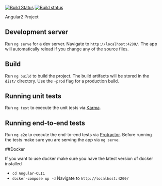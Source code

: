[![Build Status](https://travis-ci.org/eskinderg/Angular-CLI.svg?branch=dev)](https://travis-ci.org/eskinderg/Angular-CLI) [![Build status](https://ci.appveyor.com/api/projects/status/xortrnvhoggxxsxd/branch/master?svg=true)](https://ci.appveyor.com/project/eskinderg/angular-cli/branch/master)

Angular2 Project

## Development server

Run `ng serve` for a dev server. Navigate to `http://localhost:4200/`. The app will automatically reload if you change any of the source files.

## Build

Run `ng build` to build the project. The build artifacts will be stored in the `dist/` directory. Use the `-prod` flag for a production build.

## Running unit tests

Run `ng test` to execute the unit tests via [Karma](https://karma-runner.github.io).

## Running end-to-end tests

Run `ng e2e` to execute the end-to-end tests via [Protractor](http://www.protractortest.org/).
Before running the tests make sure you are serving the app via `ng serve`.

##Docker

If you want to use docker make sure you have the latest version of docker installed
-   `cd Angular-CLI1`
-   `docker-compose up -d`
Navigate to `http://localhost:4200/`
